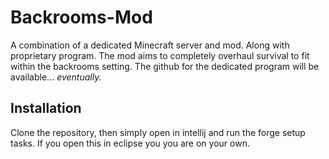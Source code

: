 # Backrooms-Mod
A combination of a dedicated Minecraft server and mod. Along with proprietary program. The mod aims to completely overhaul survival to fit within the backrooms setting. The github for the dedicated program will be available... *eventually.*
## Installation
Clone the repository, then simply open in intellij and run the forge setup tasks.
If you open this in eclipse you you are on your own.